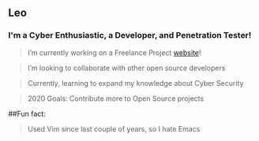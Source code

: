 ## Leo

### I'm a Cyber Enthusiastic, a Developer, and Penetration Tester!
> I’m currently working on a Freelance Project [website]!

> I’m looking to collaborate with other open source developers

> Currently, learning to expand my knowledge about Cyber Security

> 2020 Goals: Contribute more to Open Source projects

##Fun fact:
> Used Vim since last couple of years, so I hate Emacs


[website]: basnetbrothers.com

